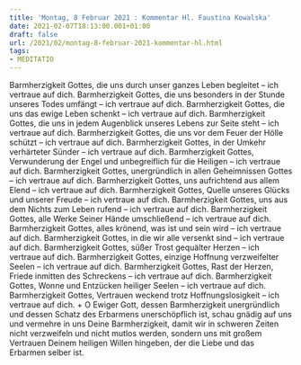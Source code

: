 ```yaml
---
title: 'Montag, 8 Februar 2021 : Kommentar Hl. Faustina Kowalska'
date: 2021-02-07T18:13:00.001+01:00
draft: false
url: /2021/02/montag-8-februar-2021-kommentar-hl.html
tags: 
- MEDITATIO
---
```


Barmherzigkeit Gottes, die uns durch unser ganzes Leben begleitet – ich vertraue auf dich. Barmherzigkeit Gottes, die uns besonders in der Stunde unseres Todes umfängt – ich vertraue auf dich. Barmherzigkeit Gottes, die uns das ewige Leben schenkt – ich vertraue auf dich. Barmherzigkeit Gottes, die uns in jedem Augenblick unseres Lebens zur Seite steht – ich vertraue auf dich. Barmherzigkeit Gottes, die uns vor dem Feuer der Hölle schützt – ich vertraue auf dich. Barmherzigkeit Gottes, in der Umkehr verhärteter Sünder – ich vertraue auf dich. Barmherzigkeit Gottes, Verwunderung der Engel und unbegreiflich für die Heiligen – ich vertraue auf dich. Barmherzigkeit Gottes, unergründlich in allen Geheimnissen Gottes – ich vertraue auf dich. Barmherzigkeit Gottes, uns aufrichtend aus allem Elend – ich vertraue auf dich. Barmherzigkeit Gottes, Quelle unseres Glücks und unserer Freude – ich vertraue auf dich. Barmherzigkeit Gottes, uns aus dem Nichts zum Leben rufend – ich vertraue auf dich. Barmherzigkeit Gottes, alle Werke Seiner Hände umschließend – ich vertraue auf dich. Barmherzigkeit Gottes, alles krönend, was ist und sein wird – ich vertraue auf dich. Barmherzigkeit Gottes, in die wir alle versenkt sind – ich vertraue auf dich. Barmherzigkeit Gottes, süßer Trost gequälter Herzen – ich vertraue auf dich. Barmherzigkeit Gottes, einzige Hoffnung verzweifelter Seelen – ich vertraue auf dich. Barmherzigkeit Gottes, Rast der Herzen, Friede inmitten des Schreckens – ich vertraue auf dich. Barmherzigkeit Gottes, Wonne und Entzücken heiliger Seelen – ich vertraue auf dich. Barmherzigkeit Gottes, Vertrauen weckend trotz Hoffnungslosigkeit – ich vertraue auf dich. + O Ewiger Gott, dessen Barmherzigkeit unergründlich und dessen Schatz des Erbarmens unerschöpflich ist, schau gnädig auf uns und vermehre in uns Deine Barmherzigkeit, damit wir in schweren Zeiten nicht verzweifeln und nicht mutlos werden, sondern uns mit großem Vertrauen Deinem heiligen Willen hingeben, der die Liebe und das Erbarmen selber ist.